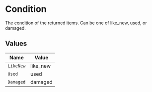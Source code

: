 # Condition

The condition of the returned items. Can be one of like_new, used, or damaged.


## Values

| Name      | Value     |
| --------- | --------- |
| `LikeNew` | like_new  |
| `Used`    | used      |
| `Damaged` | damaged   |